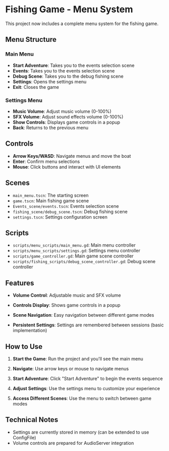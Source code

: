 # Fishing Game - Menu System

This project now includes a complete menu system for the fishing game.

## Menu Structure

### Main Menu
- **Start Adventure**: Takes you to the events selection scene
- **Events**: Takes you to the events selection scene
- **Debug Scene**: Takes you to the debug fishing scene
- **Settings**: Opens the settings menu
- **Exit**: Closes the game

### Settings Menu
- **Music Volume**: Adjust music volume (0-100%)
- **SFX Volume**: Adjust sound effects volume (0-100%)
- **Show Controls**: Displays game controls in a popup
- **Back**: Returns to the previous menu



## Controls


- **Arrow Keys/WASD**: Navigate menus and move the boat
- **Enter**: Confirm menu selections
- **Mouse**: Click buttons and interact with UI elements

## Scenes

- `main_menu.tscn`: The starting screen
- `game.tscn`: Main fishing game scene
- `Events_scene/events.tscn`: Events selection scene
- `fishing_scene/debug_scene.tscn`: Debug fishing scene
- `settings.tscn`: Settings configuration screen

## Scripts

- `scripts/menu_scripts/main_menu.gd`: Main menu controller
- `scripts/menu_scripts/settings.gd`: Settings menu controller
- `scripts/game_controller.gd`: Main game scene controller
- `scripts/fishing_scripts/debug_scene_controller.gd`: Debug scene controller

## Features

- **Volume Control**: Adjustable music and SFX volume
- **Controls Display**: Shows game controls in a popup
- **Scene Navigation**: Easy navigation between different game modes

- **Persistent Settings**: Settings are remembered between sessions (basic implementation)

## How to Use

1. **Start the Game**: Run the project and you'll see the main menu
2. **Navigate**: Use arrow keys or mouse to navigate menus
3. **Start Adventure**: Click "Start Adventure" to begin the events sequence

5. **Adjust Settings**: Use the settings menu to customize your experience
6. **Access Different Scenes**: Use the menu to switch between game modes

## Technical Notes


- Settings are currently stored in memory (can be extended to use ConfigFile)
- Volume controls are prepared for AudioServer integration

